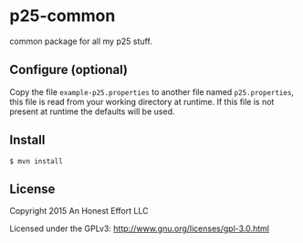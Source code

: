 # p25-common

common package for all my p25 stuff.

## Configure (optional)
Copy the file `example-p25.properties` to another file named `p25.properties`,
this file is read from your working directory at runtime. If this file is not
present at runtime the defaults will be used.

## Install
```
$ mvn install
```

## License

Copyright 2015 An Honest Effort LLC

Licensed under the GPLv3: http://www.gnu.org/licenses/gpl-3.0.html
